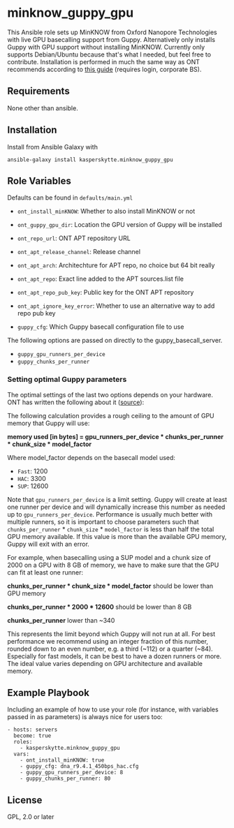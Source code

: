 minknow_guppy_gpu
=========

This Ansible role sets up MinKNOW from Oxford Nanopore Technologies with live GPU basecalling support from Guppy. Alternatively only installs Guppy with GPU support without installing MinKNOW. Currently only supports Debian/Ubuntu because that's what I needed, but feel free to contribute. Installation is performed in much the same way as ONT recommends according to [this guide](https://community.nanoporetech.com/docs/prepare/library_prep_protocols/Guppy-protocol/v/gpb_2003_v1_revae_14dec2018/installing-gpu-version-of-guppy-with-minknow-for-minion) (requires login, corporate BS).

Requirements
------------

None other than ansible.

Installation
----------------
Install from Ansible Galaxy with
```
ansible-galaxy install kasperskytte.minknow_guppy_gpu
```
Role Variables
--------------

Defaults can be found in `defaults/main.yml`

- `ont_install_minKNOW`: Whether to also install MinKNOW or not
- `ont_guppy_gpu_dir`: Location the GPU version of Guppy will be installed

- `ont_repo_url`: ONT APT repository URL
- `ont_apt_release_channel`: Release channel
- `ont_apt_arch`: Architechture for APT repo, no choice but 64 bit really
- `ont_apt_repo`: Exact line added to the APT sources.list file
- `ont_apt_repo_pub_key`: Public key for the ONT APT repository
- `ont_apt_ignore_key_error`: Whether to use an alternative way to add repo pub key

- `guppy_cfg`: Which Guppy basecall configuration file to use

The following options are passed on directly to the guppy_basecall_server.
- `guppy_gpu_runners_per_device`
- `guppy_chunks_per_runner`

### **Setting optimal Guppy parameters**
The optimal settings of the last two options depends on your hardware. ONT has written the following about it ([source](https://community.nanoporetech.com/docs/prepare/library_prep_protocols/Guppy-protocol/v/gpb_2003_v1_revae_14dec2018/linux-guppy)):


The following calculation provides a rough ceiling to the amount of GPU memory that Guppy will use:

**memory used [in bytes] = gpu_runners_per_device * chunks_per_runner * chunk_size * model_factor**

Where model_factor depends on the basecall model used:

- `Fast`: 1200
- `HAC`: 3300
- `SUP`: 12600

Note that `gpu_runners_per_device` is a limit setting. Guppy will create at least one runner per device and will dynamically increase this number as needed up to `gpu_runners_per_device`. Performance is usually much better with multiple runners, so it is important to choose parameters such that `chunks_per_runner` * `chunk_size` * `model_factor` is less than half the total GPU memory available. If this value is more than the available GPU memory, Guppy will exit with an error.

For example, when basecalling using a SUP model and a chunk size of 2000 on a GPU with 8 GB of memory, we have to make sure that the GPU can fit at least one runner:


**chunks_per_runner * chunk_size * model_factor** should be lower than GPU memory

**chunks_per_runner * 2000 * 12600** should be lower than 8 GB

**chunks_per_runner** lower than ~340

This represents the limit beyond which Guppy will not run at all. For best performance we recommend using an integer fraction of this number, rounded down to an even number, e.g. a third (~112) or a quarter (~84). Especially for fast models, it can be best to have a dozen runners or more. The ideal value varies depending on GPU architecture and available memory.

Example Playbook
----------------

Including an example of how to use your role (for instance, with variables passed in as parameters) is always nice for users too:
```
- hosts: servers
  become: true
  roles:
    - kasperskytte.minknow_guppy_gpu
  vars:
    - ont_install_minKNOW: true
    - guppy_cfg: dna_r9.4.1_450bps_hac.cfg
    - guppy_gpu_runners_per_device: 8
    - guppy_chunks_per_runner: 80
```
License
-------

GPL, 2.0 or later